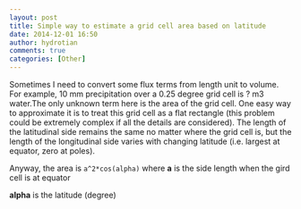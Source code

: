 ```yaml
---
layout: post
title: Simple way to estimate a grid cell area based on latitude
date: 2014-12-01 16:50
author: hydrotian
comments: true
categories: [Other]
---
```

Sometimes I need to convert some flux terms from length unit to volume. For example, 10 mm precipitation over a 0.25 degree grid cell is ? m3 water.The only unknown term here is the area of the grid cell. One easy way to approximate it is to treat this grid cell as a flat rectangle (this problem could be extremely complex if all the details are considered). The length of the latitudinal side remains the same no matter where the grid cell is, but the length of the longitudinal side varies with changing latitude (i.e. largest at equator, zero at poles).

Anyway, the area is
`a^2*cos(alpha)`
where **a** is the side length when the gird cell is at equator

**alpha** is the latitude (degree)
